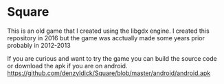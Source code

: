 # Square

This is an old game that I created using the libgdx engine. 
I created this repository in 2016 but the game was acctually made some years prior probably in 2012-2013

If you are curious and want to try the game you can build the source code or download the apk if you are on android. 
https://github.com/denzyldick/Square/blob/master/android/android.apk

